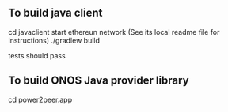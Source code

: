 ## To build java client

cd javaclient
start ethereun network (See its local readme file for instructions)
./gradlew build 

tests should pass


## To build ONOS Java provider library

cd power2peer.app


